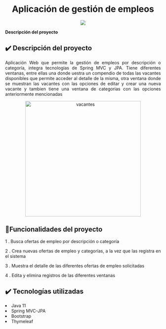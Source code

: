 <h1 align="center"> Aplicación de gestión de empleos </h1>
  <p align="center">
   <img src="https://img.shields.io/badge/STATUS-DEMO-green">
   </p>

<b>Descripción del proyecto</b>
## ✔️ Descripción del proyecto
 <p align="justify">
Aplicación Web que permite la gestión de empleos por descripción o categoría, integra tecnologías de Spring MVC y JPA. Tiene diferentes ventanas, entre ellas una donde 
uestra un compendio de todas las vacantes disponibles que permite acceder al detalle de la misma, otra ventana donde se muestran las vacantes con las opciones de editar y crear una nueva vacante y tambien tiene una ventana de categorias con las opciones anteriormente mencionadas</p>

<p align="center">
  <img width="374" alt="vacantes" src="https://user-images.githubusercontent.com/102612564/193122053-803e3f3a-6887-4945-a39d-9b67d08cffc5.png">
</p>

## :hammer:Funcionalidades del proyecto

<p align="justify">
1 . Busca ofertas de empleo por descripción o categoría</p>
<p align="justify">
2 . Crea nuevas ofertas de empleo y categorías, a la vez que las registra en el sistema </p>
<p align="justify">
3 . Muestra el detalle de las diferentes ofertas de empleo solicitadas</p>
<p align="justify">
4 . Edita y elimina registros de las diferentes ventanas</p>

## ✔️ Tecnologías utilizadas
<p>
  <li>Java 11</li>
  <li>Spring MVC-JPA</li>
  <li>Bootstrap</li>
  <li>Thymeleaf</li>
  </p>







